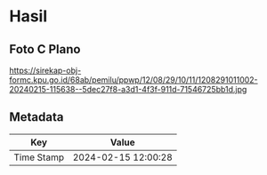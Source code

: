 # Hasil

## Foto C Plano

https://sirekap-obj-formc.kpu.go.id/68ab/pemilu/ppwp/12/08/29/10/11/1208291011002-20240215-115638--5dec27f8-a3d1-4f3f-911d-71546725bb1d.jpg


## Metadata

| Key        | Value               |
| ---------- | ------------------- |
| Time Stamp | 2024-02-15 12:00:28 |



